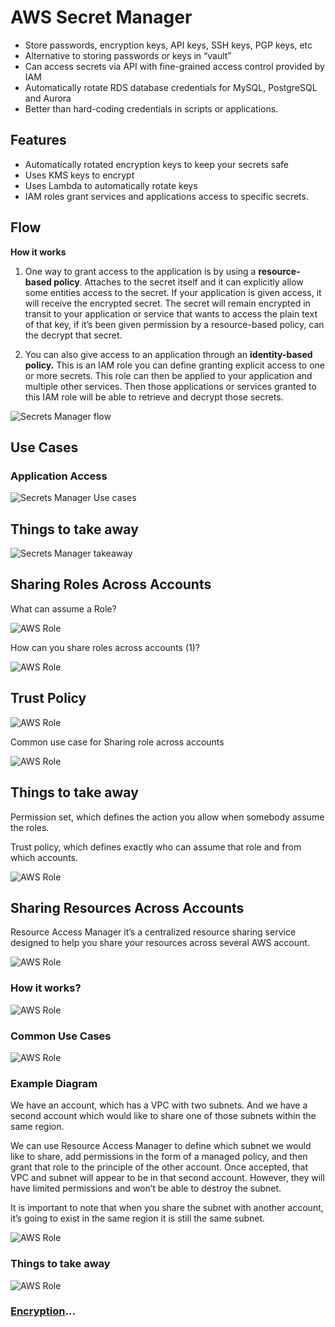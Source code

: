 # AWS Secret Manager

- Store passwords, encryption keys, API keys, SSH keys, PGP keys, etc
- Alternative to storing passwords or keys in “vault”
- Can access secrets via API with fine-grained access control provided by IAM
- Automatically rotate RDS database credentials for MySQL, PostgreSQL and Aurora
- Better than hard-coding credentials in scripts or applications.

## Features

- Automatically rotated encryption keys to keep your secrets safe
- Uses KMS keys to encrypt
- Uses Lambda to automatically rotate keys
- IAM roles grant services and applications access to specific secrets.

## Flow

**How it works**

1. One way to grant access to the application is by using a **resource-based policy**. Attaches to the secret itself and it can explicitly allow some entities access to the secret. If your application is given access, it will receive the encrypted secret. The secret will remain encrypted in transit to your application or service that wants to access the plain text of that key, if it’s been given permission by a resource-based policy, can the decrypt that secret.

2. You can also give access to an application through an **identity-based policy.** This is an IAM role you can define granting explicit access to one or more secrets. This role can then be applied to your application and multiple other services. Then those applications or services granted to this IAM role will be able to retrieve and decrypt those secrets.

![Secrets Manager flow](../../assets/aws-secrets-manager-flow.png)

## Use Cases

### Application Access

![Secrets Manager Use cases](../../assets/aws-secrets-manager-use-cases.png)

## Things to take away

![Secrets Manager takeaway](../../assets/aws-secrets-manager-takeaway.png)

## Sharing Roles Across Accounts

What can assume a Role?

![AWS Role](../../assets/aws-assuming-role.png)

How can you share roles across accounts (1)?

![AWS Role](../../assets/aws-assuming-role-sharing.png)

## Trust Policy

![AWS Role](../../assets/aws-trust-policy.png)

Common use case for Sharing role across accounts

![AWS Role](../../assets/aws-security-sharing-roles-use-cases.png)

## Things to take away

Permission set, which defines the action you allow when somebody assume the roles.

Trust policy, which defines exactly who can assume that role and from which accounts.

![AWS Role](../../assets/aws-roles-takeaways.png)

## Sharing Resources Across Accounts

Resource Access Manager it’s a centralized resource sharing service designed to help you share your resources across several AWS account.

![AWS Role](../../assets/aws-resource-access-manager.png)

### How it works?

![AWS Role](../../assets/aws-resource-access-manager-how.png)

### Common Use Cases

![AWS Role](../../assets/aws-resource-access-manager-use-cases.png)

### Example Diagram

We have an account, which has a VPC with two subnets. And we have a second account which would like to share one of those subnets within the same region.

We can use Resource Access Manager to define which subnet we would like to share, add permissions in the form of a managed policy, and then grant that role to the principle of the other account. Once accepted, that VPC and subnet will appear to be in that second account. However, they will have limited permissions and won’t be able to destroy the subnet.

It is important to note that when you share the subnet with another account, it’s going to exist in the same region it is still the same subnet.

![AWS Role](../../assets/aws-resource-access-manager-architecture.png)

### Things to take away

![AWS Role](../../assets/aws-resource-access-take-away.png)

### [Encryption](../encryption/README.md)...
